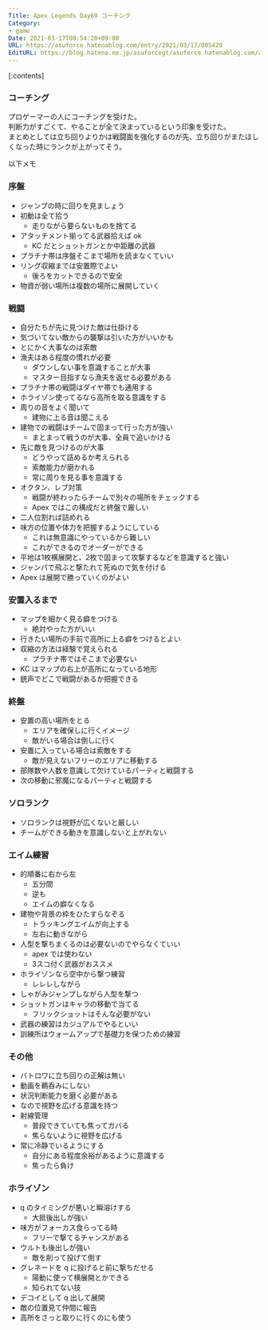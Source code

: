 ```yaml
---
Title: Apex Legends Day69 コーチング
Category:
- game
Date: 2021-03-17T00:54:20+09:00
URL: https://asuforce.hatenablog.com/entry/2021/03/17/005420
EditURL: https://blog.hatena.ne.jp/asuforcegt/asuforce.hatenablog.com/atom/entry/26006613704169107
---
```


[:contents]

### コーチング

プロゲーマーの人にコーチングを受けた。  
判断力がすごくて、やることが全て決まっているという印象を受けた。  
まとめとしては立ち回りよりかは戦闘面を強化するのが先、立ち回りがまたほしくなった時にランクが上がってそう。  

以下メモ

### 序盤

- ジャンプの時に回りを見ましょう
- 初動は全て拾う
  - 走りながら要らないものを捨てる
- アタッチメント揃ってる武器拾えば ok
  - KC だとショットガンとか中距離の武器
- プラチナ帯は序盤そこまで場所を読まなくていい
- リング収縮までは安置際でよい
  - 後ろをカットできるので安全
- 物資が弱い場所は複数の場所に展開していく

### 戦闘

- 自分たちが先に見つけた敵は仕掛ける
- 気づいてない敵からの襲撃は引いた方がいいかも
- とにかく大事なのは索敵
- 漁夫はある程度の慣れが必要
  - ダウンしない事を意識することが大事
  - マスター目指すなら漁夫を返せる必要がある
- プラチナ帯の戦闘はダイヤ帯でも通用する
- ホライゾン使ってるなら高所を取る意識をする
- 周りの音をよく聞いて
  - 建物に上る音は聞こえる
- 建物での戦闘はチームで固まって行った方が強い
  - まとまって戦うのが大事、全員で追いかける
- 先に敵を見つけるのが大事
  - どうやって詰めるか考えられる
  - 索敵能力が磨かれる
  - 常に周りを見る事を意識する
- オクタン、レブ対策
  - 戦闘が終わったらチームで別々の場所をチェックする
  - Apex ではこの構成だと終盤で厳しい
- 二人位割れば詰めれる
- 味方の位置や体力を把握するようにしている
  - これは無意識にやっているから難しい
  - これができるのでオーダーができる
- 平地は1枚横展開と、2枚で固まって攻撃するなどを意識すると強い
- ジャンパで飛ぶと撃たれて死ぬので気を付ける
- Apex は展開で勝っていくのがよい

### 安置入るまで

- マップを細かく見る癖をつける
  - 絶対やった方がいい
- 行きたい場所の手前で高所に上る癖をつけるとよい
- 収縮の方法は経験で覚えられる
  - プラチナ帯ではそこまで必要ない
- KC はマップの右上が高所になっている地形
- 銃声でどこで戦闘があるか把握できる

### 終盤

- 安置の高い場所をとる
  - エリアを確保しに行くイメージ
  - 敵がいる場合は倒しに行く
- 安置に入っている場合は索敵をする
  - 敵が見えないフリーのエリアに移動する
- 部隊数や人数を意識して欠けているパーティと戦闘する
- 次の移動に邪魔になるパーティと戦闘する

### ソロランク

- ソロランクは視野が広くないと厳しい
- チームができる動きを意識しないと上がれない
  
### エイム練習

- 的順番に右から左
  - 五分間
  - 逆も
  - エイムの癖なくなる
- 建物や背景の枠をひたすらなぞる
  - トラッキングエイムが向上する
  - 左右に動きながら
- 人型を撃ちまくるのは必要ないのでやらなくていい
  - apex では使わない
  - 3スコ付く武器がおススメ
- ホライゾンなら空中から撃つ練習
  - レレレしながら
- しゃがみジャンプしながら人型を撃つ
- ショットガンはキャラの移動で当てる
  - フリックショットはそんな必要がない
- 武器の練習はカジュアルでやるといい
- 訓練所はウォームアップで基礎力を保つための練習

### その他

 - バトロワに立ち回りの正解は無い
  - 動画を鵜呑みにしない
  - 状況判断能力を磨く必要がある
  - なので視野を広げる意識を持つ
- 射線管理
  - 普段できていても焦ってガバる
  - 焦らないように視野を広げる
- 常に冷静でいるようにする
  - 自分にある程度余裕があるように意識する
  -  焦ったら負け

### ホライゾン

- q のタイミングが悪いと瞬溶けする
  - 大抵後出しが強い
- 味方がフォーカス食らってる時
  - フリーで撃てるチャンスがある
- ウルトも後出しが強い
  - 敵を削って投げて倒す
- グレネードを q に投げると前に撃ちだせる
  - 陽動に使って横展開とかできる
  - 知られてない技
- デコイとして q 出して展開
- 敵の位置見て仲間に報告
- 高所をさっと取りに行くのにも使う
